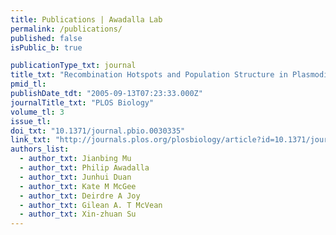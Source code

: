 ```yaml
---
title: Publications | Awadalla Lab
permalink: /publications/
published: false
isPublic_b: true

publicationType_txt: journal
title_txt: "Recombination Hotspots and Population Structure in Plasmodium falciparum"
pmid_tl: 
publishDate_tdt: "2005-09-13T07:23:33.000Z"
journalTitle_txt: "PLOS Biology"
volume_tl: 3
issue_tl: 
doi_txt: "10.1371/journal.pbio.0030335"
link_txt: "http://journals.plos.org/plosbiology/article?id=10.1371/journal.pbio.0030335"
authors_list: 
  - author_txt: Jianbing Mu
  - author_txt: Philip Awadalla
  - author_txt: Junhui Duan
  - author_txt: Kate M McGee
  - author_txt: Deirdre A Joy
  - author_txt: Gilean A. T McVean
  - author_txt: Xin-zhuan Su 
---
```

